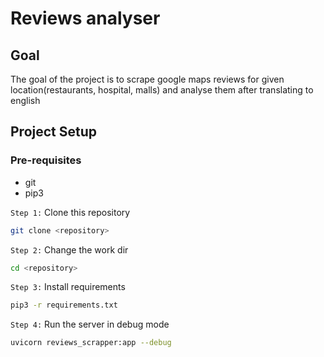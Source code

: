 # Reviews analyser

## Goal

The goal of the project is to scrape google maps reviews for given location(restaurants, hospital, malls) and analyse them after translating to english

## Project Setup

### Pre-requisites

- git
- pip3

`Step 1:` Clone this repository

```bash
git clone <repository>
```

`Step 2:` Change the work dir

```bash
cd <repository>
```

`Step 3:` Install requirements

```bash
pip3 -r requirements.txt
```

`Step 4:` Run the server in debug mode

```bash
uvicorn reviews_scrapper:app --debug
```
